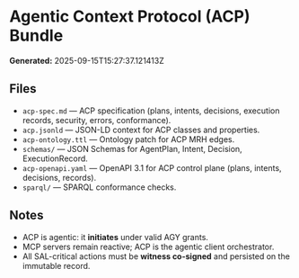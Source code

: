 # Agentic Context Protocol (ACP) Bundle
**Generated:** 2025-09-15T15:27:37.121413Z

## Files
- `acp-spec.md` — ACP specification (plans, intents, decisions, execution records, security, errors, conformance).
- `acp.jsonld` — JSON-LD context for ACP classes and properties.
- `acp-ontology.ttl` — Ontology patch for ACP MRH edges.
- `schemas/` — JSON Schemas for AgentPlan, Intent, Decision, ExecutionRecord.
- `acp-openapi.yaml` — OpenAPI 3.1 for ACP control plane (plans, intents, decisions, records).
- `sparql/` — SPARQL conformance checks.

## Notes
- ACP is agentic: it **initiates** under valid AGY grants.
- MCP servers remain reactive; ACP is the agentic client orchestrator.
- All SAL-critical actions must be **witness co-signed** and persisted on the immutable record.
